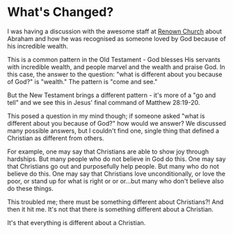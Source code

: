 # What's Changed?


I was having a discussion with the awesome staff at [Renown Church](http://renownchurch.com) about Abraham and how he was recognised as someone loved by God because of his incredible wealth.<!--more-->

This is a common pattern in the Old Testament - God blesses His servants with incredible wealth, and people marvel and the wealth and praise God. In this case, the answer to the question: "what is different about you because of God?" is "wealth." The pattern is "come and see."

But the New Testament brings a different pattern - it's more of a "go and tell" and we see this in Jesus' final command of Matthew 28:19-20.

This posed a question in my mind though; if someone asked "what is different about you because of God?" how would we answer? We discussed many possible answers, but I couldn't find one, single thing that defined a Christian as different from others.

For example, one may say that Christians are able to show joy through hardships. But many people who do not believe in God do this. One may say that Christians go out and purposefully help people. But many who do not believe do this. One may say that Christians love unconditionally, or love the poor, or stand up for what is right or or or...but many who don't believe also do these things.

This troubled me; there must be something different about Christians?! And then it hit me. It's not that there is something different about a Christian.

It's that everything is different about a Christian.

